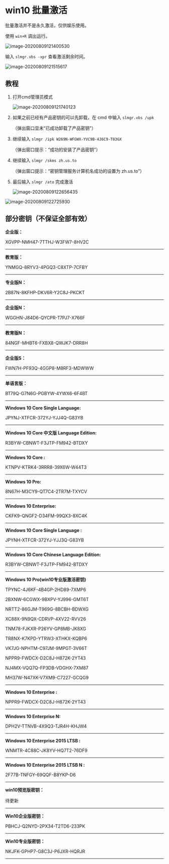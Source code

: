 # win10 批量激活

批量激活并不是永久激活，仅供娱乐使用。

使用 `win+R` 调出运行。

![image-20200809121400530](https://gitee.com/walls1717/images/raw/master/202210121925855.png)

输入 `slmgr.vbs -xpr` 查看激活剩余时间。

![image-20200809121515617](https://gitee.com/walls1717/images/raw/master/202210121925857.png)



## 教程

1. 打开cmd管理员模式

   ![image-20200809121740123](https://gitee.com/walls1717/images/raw/master/202210121925858.png)

2. 如果之前已经有产品密钥的可以先卸载，在 cmd 中输入 `slmgr.vbs /upk` 

   （弹出窗口显未“已成功卸载了产品密钥”）

3. 继续输入 `slmgr /ipk W269N-WFGWX-YVC9B-4J6C9-T83GX` 

   （弹出窗口提示：“成功的安装了产品密钥”）

4. 继续输入 `slmgr /skms zh.us.to` 

   （弹出窗口提示：“密钥管理服务计算机名成功的设置为 zh.us.to”）

5. 最后输入 `slmgr /ato` 完成激活

   ![image-20200809122656435](https://gitee.com/walls1717/images/raw/master/202210121925859.png)

![image-20200809122725930](https://gitee.com/walls1717/images/raw/master/202210121925860.png)



## 部分密钥（不保证全部有效）

**企业版：**

XGVPP-NMH47-7TTHJ-W3FW7-8HV2C

------

**教育版：**

YNMGQ-8RYV3-4PGQ3-C8XTP-7CFBY

------

**专业版N：**

2B87N-8KFHP-DKV6R-Y2C8J-PKCKT

------

**企业版N：**

WGGHN-J84D6-QYCPR-T7PJ7-X766F

------

**教育版N：**

84NGF-MHBT6-FXBX8-QWJK7-DRR8H

------

**企业版S：**

FWN7H-PF93Q-4GGP8-M8RF3-MDWWW

------

**单语言版：**

BT79Q-G7N6G-PGBYW-4YWX6-6F4BT

------

**Windows 10 Core Single Language:**

JPYNJ-XTFCR-372YJ-YJJ4Q-G83YB

------

**Windows 10 Core 中文版 Language Edition:**

R3BYW-CBNWT-F3JTP-FM942-BTDXY

------

**Windows 10 Core :**

KTNPV-KTRK4-3RRR8-39X6W-W44T3

------

**Windows 10 Pro:**

8N67H-M3CY9-QT7C4-2TR7M-TXYCV

------

**Windows 10 Enterprise:**

CKFK9-QNGF2-D34FM-99QX3-8XC4K

------

**Windows 10 Core Single Language :**

JPYNH-XTFCR-372YJ-YJJ3Q-G83YB

------

**Windows 10 Core Chinese Language Edition:**

R3BYW-CBNWT-F3JTP-FM942-BTDXY

------

**Windows 10 Pro(win10专业版激活密钥)**

TPYNC-4J6KF-4B4GP-2HD89-7XMP6

2BXNW-6CGWX-9BXPV-YJ996-GMT6T

NRTT2-86GJM-T969G-8BCBH-BDWXG

XC88X-9N9QX-CDRVP-4XV22-RVV26

TNM78-FJKXR-P26YV-GP8MB-JK8XG

TR8NX-K7KPD-YTRW3-XTHKX-KQBP6

VK7JG-NPHTM-C97JM-9MPGT-3V66T

NPPR9-FWDCX-D2C8J-H872K-2YT43

NJ4MX-VQQ7Q-FP3DB-VDGHX-7XM87

MH37W-N47XK-V7XM9-C7227-GCQG9

------

**Windows 10 Enterprise :**

NPPR9-FWDCX-D2C8J-H872K-2YT43

------

**Windows 10 Enterprise N:**

DPH2V-TTNVB-4X9Q3-TJR4H-KHJW4

------

**Windows 10 Enterprise 2015 LTSB :**

WNMTR-4C88C-JK8YV-HQ7T2-76DF9

------

**Windows 10 Enterprise 2015 LTSB N :**

2F77B-TNFGY-69QQF-B8YKP-D6

------

**win10预览版密钥：**

待更新

------

**Win10企业版密钥：**

PBHCJ-Q2NYD-2PX34-T2TD6-233PK

------

**Win10专业版密钥：**

NKJFK-GPHP7-G8C3J-P6JXR-HQRJR

------

